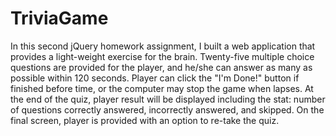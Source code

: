 # TriviaGame
In this second jQuery homework assignment, I built a web application that provides a light-weight exercise for the brain. Twenty-five multiple choice questions are provided for the player, and he/she can answer as many as possible within 120 seconds. Player can click the "I'm Done!" button if finished before time, or the computer may stop the game when lapses. At the end of the quiz, player result will be displayed including the stat: number of questions correctly answered, incorrectly answered, and skipped. On the final screen, player is provided with an option to re-take the quiz.